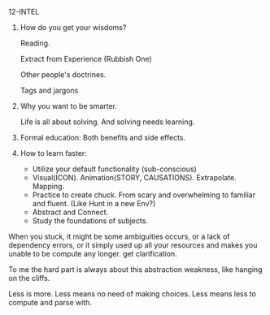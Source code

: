 12-INTEL


1. How do you get your wisdoms?

    Reading. 
    
    Extract from Experience (Rubbish One)
    
    Other people's doctrines. 
    
    Tags and jargons

2. Why you want to be smarter.
    
    Life is all about solving. And solving needs learning.

3. Formal education: Both benefits and side effects.

4. How to learn faster:

    - Utilize your default functionality (sub-conscious)
    - Visual(ICON). Animation(STORY, CAUSATIONS). Extrapolate. Mapping.
    - Practice to create chuck. From scary and overwhelming to familiar and fluent. (Like Hunt in a new Env?) 
    - Abstract and Connect.
    - Study the foundations of subjects.

When you stuck, it might be some ambiguities occurs, or a lack of dependency errors, or it simply used up all your resources and makes you unable to be compute any longer.  get clarification.

To me the hard part is always about this abstraction weakness, like hanging on the cliffs.

Less is more. Less means no need of making choices. Less means less to compute and parse with.